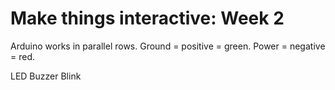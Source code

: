 # Make things interactive: Week 2 

Arduino works in parallel rows. 
Ground = positive = green. 
Power = negative = red.

LED
Buzzer
Blink
